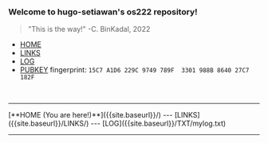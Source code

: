 ---
---
### Welcome to hugo-setiawan's os222 repository!

> "This is the way!" -C. BinKadal, 2022  

- [HOME]({{site.baseurl}})
- [LINKS]({{site.baseurl}}/LINKS/)
- [LOG]({{site.baseurl}}/TXT/mylog.txt)
- [PUBKEY]({{site.baseurl}}/TXT/mypubkey.txt) fingerprint: ```15C7 A1D6 229C 9749 789F  3301 988B 8640 27C7 182F```

<br>
<hr>
[**HOME (You are here!)**]({{site.baseurl}}/) --- [LINKS]({{site.baseurl}}/LINKS/) --- [LOG]({{site.baseurl}}/TXT/mylog.txt)
<br>
<hr>

